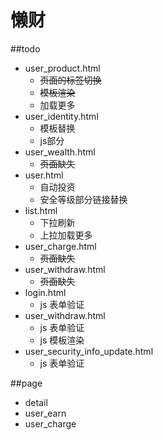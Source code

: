 懒财
===
##todo
- user_product.html 
    * ~~页面的标签切换~~
    * ~~模板渲染~~
    * 加载更多
- user_identity.html
    * 模板替换
    * js部分
- user_wealth.html
    * ~~页面缺失~~
- user.html
    * 自动投资
    * 安全等级部分链接替换
- list.html
    * 下拉刷新
    * 上拉加载更多
- user_charge.html
    * ~~页面缺失~~
- user_withdraw.html
    * ~~页面缺失~~ 
- login.html
   * js 表单验证
- user_withdraw.html
   * js 表单验证
   * js 模板渲染
- user_security_info_update.html
   * js 表单验证


##page
- detail
- user_earn
- user_charge
